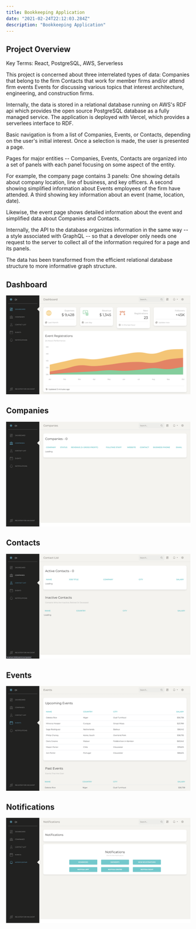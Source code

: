 ```yaml
---
title: Bookkeeping Application
date: "2021-02-24T22:12:03.284Z"
description: "Bookkeeping Application"
---
```


## Project Overview

Key Terms:
React,
PostgreSQL,
AWS,
Serverless

This project is concerned about three interrelated types of data:
Companies that belong to the firm
Contacts that work for member firms and/or attend firm events
Events for discussing various topics that interest architecture, engineering, and construction firms.

Internally, the data is stored in a relational database running on AWS's RDF api which provides the open source PostgreSQL database as a fully managed service. The application is deployed with Vercel, which provides a serverlees interface to RDF.

Basic navigation is from a list of Companies, Events, or Contacts, depending on the user's initial interest. Once a selection is made, the user is presented a page.

Pages for major entities -- Companies, Events, Contacts are organized into a set of panels with each panel focusing on some aspect of the entity.

For example, the company page contains 3 panels: One showing details about company location, line of business, and key officers. A second showing simplified information about Events employees of the firm have attended. A third showing key information about an event (name, location, date).

Likewise, the event page shows detailed information about the event and simplified data about Companies and Contacts.

Internally, the API to the database organizes information in the same way -- a style associated with GraphQL -- so that a developer only needs one request to the server to collect all of the information required for a page and its panels.

The data has been transformed from the efficient relational database structure to more informative graph structure.


## Dashboard

![Bookkeeping Dashboard](dashboard.png)


## Companies

![Bookkeeping Companies](companies.png)


## Contacts

![Bookkeeping Contacts](contacts.png)


## Events

![Bookkeeping Events](events.png)


## Notifications

![Bookkeeping Notifications](notifications.png)
